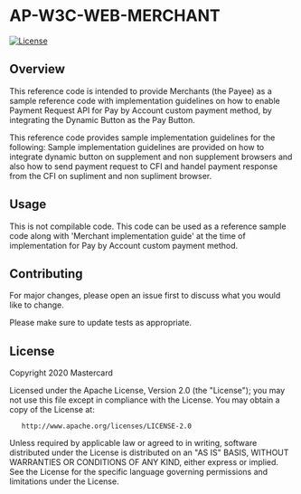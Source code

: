 # AP-W3C-WEB-MERCHANT

[![License](https://img.shields.io/badge/License-Apache%202.0-blue.svg)](https://opensource.org/licenses/Apache-2.0)

## Overview <a name="overview"></a>
This reference code is intended to provide Merchants (the Payee) as a sample reference code with implementation guidelines on how to enable Payment Request API for Pay by Account custom payment method, by integrating the Dynamic Button as the Pay Button.

This reference code provides sample implementation  guidelines for the following:
Sample implementation guidelines are provided on how to integrate dynamic button on supplement and non supplement browsers and also how to send payment request to CFI and handel payment response from the CFI on supliment and non supliment browser.

## Usage <a name="usage"></a>
This is not compilable code. This code can be used as a reference sample code along with 'Merchant implementation guide' at the time of implementation for Pay by Account custom payment method.

## Contributing
For major changes, please open an issue first to discuss what you would like to change.

Please make sure to update tests as appropriate.

## License <a name="license"></a>
Copyright 2020 Mastercard

Licensed under the Apache License, Version 2.0 (the "License"); you may not use this file except in compliance with
the License. You may obtain a copy of the License at:

       http://www.apache.org/licenses/LICENSE-2.0

Unless required by applicable law or agreed to in writing, software distributed under the License is distributed on
an "AS IS" BASIS, WITHOUT WARRANTIES OR CONDITIONS OF ANY KIND, either express or implied. See the License for the
specific language governing permissions and limitations under the License.
